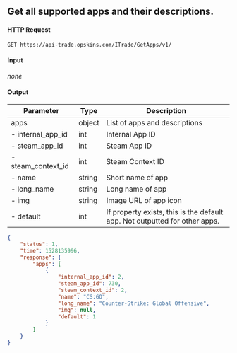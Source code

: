 ## Get all supported apps and their descriptions.

#### HTTP Request

`GET https://api-trade.opskins.com/ITrade/GetApps/v1/`

#### Input
_none_
    
#### Output

Parameter | Type | Description
--------- | -----| -------- 
apps | object | List of apps and descriptions
 - internal_app_id | int | Internal App ID
 - steam_app_id | int | Steam App ID
 - steam_context_id | int | Steam Context ID
 - name | string | Short name of app
 - long_name | string | Long name of app
 - img | string | Image URL of app icon
 - default | int | If property exists, this is the default app. Not outputted for other apps.

```json
{
    "status": 1,
    "time": 1528135996,
    "response": {
        "apps": [
            {
                "internal_app_id": 2,
                "steam_app_id": 730,
                "steam_context_id": 2,
                "name": "CS:GO",
                "long_name": "Counter-Strike: Global Offensive",
                "img": null,
                "default": 1
            }
        ]
    }
}
```